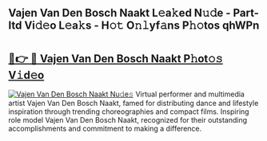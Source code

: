 ## Vajen Van Den Bosch Naakt L𝚎a𝚔ed N𝚞𝚍e - Part-Itd Vi𝚍𝚎o L𝚎a𝚔s - H𝚘𝚝 O𝚗𝚕yf𝚊ns P𝚑𝚘tos qhWPn

# <h2><a href="http://kfejsuo.oniu.top/?m=Vajen+Van+Den+Bosch+Naakt">🔗👉 🔴 Vajen Van Den Bosch Naakt P𝚑ot𝚘𝚜 V𝚒d𝚎o</a></h2>

[![Vajen Van Den Bosch Naakt Nu𝚍e𝚜](https://i.imgur.com/0qMVB7G.gif)](http://kfejsuo.oniu.top/?m=Vajen+Van+Den+Bosch+Naakt)
Virtual performer and multimedia artist Vajen Van Den Bosch Naakt, famed for distributing dance and lifestyle inspiration through trending choreographies and compact films. Inspiring role model Vajen Van Den Bosch Naakt, recognized for their outstanding accomplishments and commitment to making a difference.  
